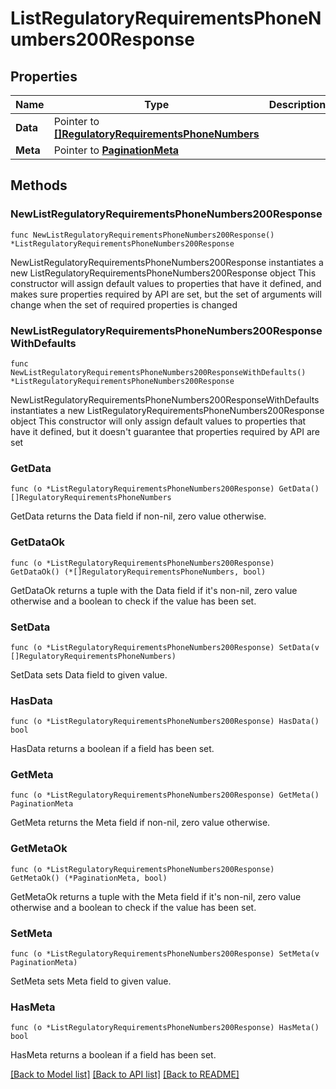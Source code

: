 # ListRegulatoryRequirementsPhoneNumbers200Response

## Properties

Name | Type | Description | Notes
------------ | ------------- | ------------- | -------------
**Data** | Pointer to [**[]RegulatoryRequirementsPhoneNumbers**](RegulatoryRequirementsPhoneNumbers.md) |  | [optional] 
**Meta** | Pointer to [**PaginationMeta**](PaginationMeta.md) |  | [optional] 

## Methods

### NewListRegulatoryRequirementsPhoneNumbers200Response

`func NewListRegulatoryRequirementsPhoneNumbers200Response() *ListRegulatoryRequirementsPhoneNumbers200Response`

NewListRegulatoryRequirementsPhoneNumbers200Response instantiates a new ListRegulatoryRequirementsPhoneNumbers200Response object
This constructor will assign default values to properties that have it defined,
and makes sure properties required by API are set, but the set of arguments
will change when the set of required properties is changed

### NewListRegulatoryRequirementsPhoneNumbers200ResponseWithDefaults

`func NewListRegulatoryRequirementsPhoneNumbers200ResponseWithDefaults() *ListRegulatoryRequirementsPhoneNumbers200Response`

NewListRegulatoryRequirementsPhoneNumbers200ResponseWithDefaults instantiates a new ListRegulatoryRequirementsPhoneNumbers200Response object
This constructor will only assign default values to properties that have it defined,
but it doesn't guarantee that properties required by API are set

### GetData

`func (o *ListRegulatoryRequirementsPhoneNumbers200Response) GetData() []RegulatoryRequirementsPhoneNumbers`

GetData returns the Data field if non-nil, zero value otherwise.

### GetDataOk

`func (o *ListRegulatoryRequirementsPhoneNumbers200Response) GetDataOk() (*[]RegulatoryRequirementsPhoneNumbers, bool)`

GetDataOk returns a tuple with the Data field if it's non-nil, zero value otherwise
and a boolean to check if the value has been set.

### SetData

`func (o *ListRegulatoryRequirementsPhoneNumbers200Response) SetData(v []RegulatoryRequirementsPhoneNumbers)`

SetData sets Data field to given value.

### HasData

`func (o *ListRegulatoryRequirementsPhoneNumbers200Response) HasData() bool`

HasData returns a boolean if a field has been set.

### GetMeta

`func (o *ListRegulatoryRequirementsPhoneNumbers200Response) GetMeta() PaginationMeta`

GetMeta returns the Meta field if non-nil, zero value otherwise.

### GetMetaOk

`func (o *ListRegulatoryRequirementsPhoneNumbers200Response) GetMetaOk() (*PaginationMeta, bool)`

GetMetaOk returns a tuple with the Meta field if it's non-nil, zero value otherwise
and a boolean to check if the value has been set.

### SetMeta

`func (o *ListRegulatoryRequirementsPhoneNumbers200Response) SetMeta(v PaginationMeta)`

SetMeta sets Meta field to given value.

### HasMeta

`func (o *ListRegulatoryRequirementsPhoneNumbers200Response) HasMeta() bool`

HasMeta returns a boolean if a field has been set.


[[Back to Model list]](../README.md#documentation-for-models) [[Back to API list]](../README.md#documentation-for-api-endpoints) [[Back to README]](../README.md)


